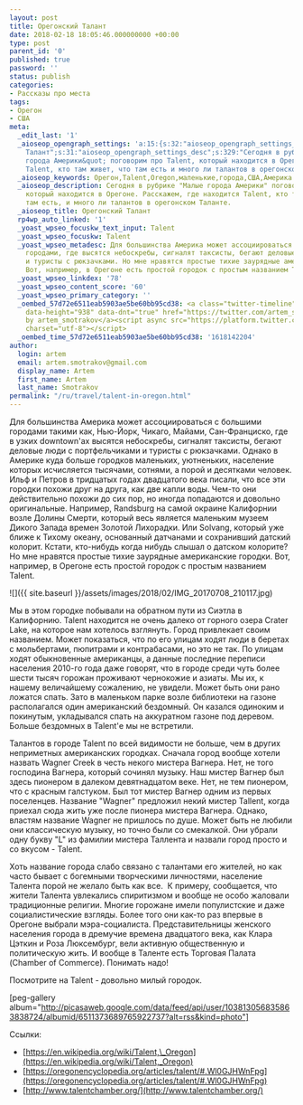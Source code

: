 ```yaml
---
layout: post
title: Орегонский Талант
date: 2018-02-18 18:05:46.000000000 +00:00
type: post
parent_id: '0'
published: true
password: ''
status: publish
categories:
- Рассказы про места
tags:
- Орегон
- США
meta:
  _edit_last: '1'
  _aioseop_opengraph_settings: 'a:15:{s:32:"aioseop_opengraph_settings_title";s:33:"Орегонский
    Талант";s:31:"aioseop_opengraph_settings_desc";s:329:"Сегодня в рубрике &quot;Малые
    города Америки&quot; поговорим про Talent, который находится в Орегоне: где находится
    Talent, кто там живет, что там есть и много ли талантов в орегонском Таланте.";s:32:"aioseop_opengraph_settings_image";s:90:"/wp-content/uploads/2018/01/IMG_20170708_210117-1024x576.jpg";s:36:"aioseop_opengraph_settings_customimg";s:0:"";s:37:"aioseop_opengraph_settings_imagewidth";s:0:"";s:38:"aioseop_opengraph_settings_imageheight";s:0:"";s:32:"aioseop_opengraph_settings_video";s:0:"";s:37:"aioseop_opengraph_settings_videowidth";s:0:"";s:38:"aioseop_opengraph_settings_videoheight";s:0:"";s:35:"aioseop_opengraph_settings_category";s:7:"article";s:34:"aioseop_opengraph_settings_section";s:0:"";s:30:"aioseop_opengraph_settings_tag";s:0:"";s:34:"aioseop_opengraph_settings_setcard";s:7:"summary";s:44:"aioseop_opengraph_settings_customimg_twitter";s:0:"";s:44:"aioseop_opengraph_settings_customimg_checker";s:1:"0";}'
  _aioseop_keywords: Орегон,Talent,Oregon,маленькие,города,США,Америка
  _aioseop_description: Сегодня в рубрике "Малые города Америки" поговорим про Talent,
    который находится в Орегоне. Расскажем, где находится Talent, кто там живет, что
    там есть, и много ли талантов в орегонском Таланте.
  _aioseop_title: Орегонский Талант
  rp4wp_auto_linked: '1'
  _yoast_wpseo_focuskw_text_input: Talent
  _yoast_wpseo_focuskw: Talent
  _yoast_wpseo_metadesc: Для большинства Америка может ассоциироваться с большими
    городами, где высятся небоскребы, сигналят таксисты, бегают деловые люди с портфельчиками
    и туристы с рюкзачками. Но мне нравятся простые тихие заурядные американские городки.
    Вот, например, в Орегоне есть простой городок с простым названием Talent.
  _yoast_wpseo_linkdex: '78'
  _yoast_wpseo_content_score: '60'
  _yoast_wpseo_primary_category: ''
  _oembed_57d72e6511eab5903ae5be60bb95cd38: <a class="twitter-timeline" data-width="625"
    data-height="938" data-dnt="true" href="https://twitter.com/artem_smotrakov?ref_src=twsrc%5Etfw">Tweets
    by artem_smotrakov</a><script async src="https://platform.twitter.com/widgets.js"
    charset="utf-8"></script>
  _oembed_time_57d72e6511eab5903ae5be60bb95cd38: '1618142204'
author:
  login: artem
  email: artem.smotrakov@gmail.com
  display_name: Artem
  first_name: Artem
  last_name: Smotrakov
permalink: "/ru/travel/talent-in-oregon.html"
---
```

Для большинства Америка может ассоциироваться с большими городами такими как, Нью-Йорк, Чикаго, Майами, Сан-Франциско, где в узких downtown'ах высятся небоскребы, сигналят таксисты, бегают деловые люди с портфельчиками и туристы с рюкзачками. Однако в Америке куда больше городков маленьких, уютненьких, население которых исчисляется тысячами, сотнями, а порой и десятками человек. Ильф и Петров в тридцатых годах двадцатого века писали, что все эти городки похожи друг на друга, как две капли воды. Чем-то они действительно похожи до сих пор, но иногда попадаются и довольно оригинальные. Например, Randsburg на самой окраине Калифорнии возле Долины Смерти, который весь является маленьким музеем Дикого Запада времен Золотой Лихорадки. Или Solvang, который уже ближе к Тихому океану, основанный датчанами и сохранивший датский колорит. Кстати, кто-нибудь когда нибудь слышал о датском колорите? Но мне нравятся простые тихие заурядные американские городки. Вот, например, в Орегоне есть простой городок с простым названием Talent.

![]({{ site.baseurl }}/assets/images/2018/02/IMG_20170708_210117.jpg)

<!--more-->

Мы в этом городке побывали на обратном пути из Сиэтла в Калифорнию. Talent находится не очень далеко от горного озера Сrater Lake, на которое нам хотелось взглянуть. Город привлекает своим названием. Может показаться, что по его улицам ходят люди в беретах с мольбертами, пюпитрами и контрабасами, но это не так. По улицам ходят обыкновенные американцы, а данные последние переписи населения 2010-го года даже говорят, что в городе среди чуть более шести тысяч горожан проживают чернокожие и азиаты. Мы их, к нашему величайшему сожалению, не увидели. Может быть они рано ложатся спать. Зато в маленьком парке возле библиотеки на газоне располагался один американский бездомный. Он казался одиноким и покинутым, укладывался спать на аккуратном газоне под деревом. Больше бездомных в Talent'е мы не встретили.

Талантов в городе Talent по всей видимости не больше, чем в других неприметных американских городках. Сначала город вообще хотели назвать Wagner Сreek в честь некого мистера Вагнера. Нет, не того господина Вагнера, который сочинял музыку. Наш мистер Вагнер был здесь пионером в далеком девятнадцатом веке. Нет, не тем пионером, что с красным галстуком. Был тот мистер Вагнер одним из первых поселенцев. Название "Wagner" предложил некий мистер Tallent, когда приехал сюда жить уже после пионера мистера Вагнера. Однако, властям название Wagner не пришлось по душе. Может быть не любили они классическую музыку, но точно были со смекалкой. Они убрали одну букву "L" из фамилии мистера Таллента и назвали город просто и со вкусом - Talent.

Хоть название города слабо связано с талантами его жителей, но как часто бывает с богемными творческими личностями, население Талента порой не желало быть как все.&nbsp; К примеру, сообщается, что жители Талента увлекались спиритизмом и вообще не особо жаловали традиционные религии. Многие горожане имели популистские и даже социалистические взгляды. Более того они как-то раз впервые в Орегоне выбрали мэра-социалиста. Представительницы женского населения города в дремучие времена двадцатого века, как Клара Цэткин и Роза Люксембург, вели активную общественную и политическую жить. И вообще в Таленте есть Торговая Палата (Chamber of Commerce). Понимать надо!

Посмотрите на Talent - довольно милый городок.

[peg-gallery album="http://picasaweb.google.com/data/feed/api/user/103813056835863838724/albumid/6511373689765922737?alt=rss&kind=photo"]

Ссылки:

- [https://en.wikipedia.org/wiki/Talent,\_Oregon](https://en.wikipedia.org/wiki/Talent,_Oregon)
- [https://oregonencyclopedia.org/articles/talent/#.Wl0GJHWnFpg](https://oregonencyclopedia.org/articles/talent/#.Wl0GJHWnFpg)
- [http://www.talentchamber.org/](http://www.talentchamber.org/)
